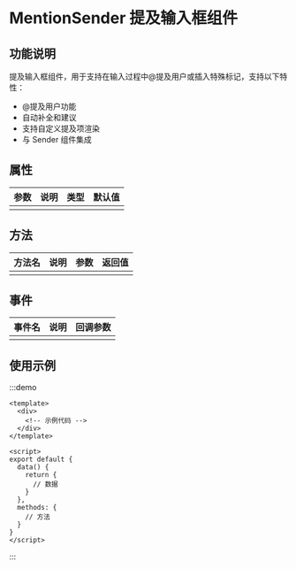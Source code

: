 # MentionSender 提及输入框组件

## 功能说明

提及输入框组件，用于支持在输入过程中@提及用户或插入特殊标记，支持以下特性：

- @提及用户功能
- 自动补全和建议
- 支持自定义提及项渲染
- 与 Sender 组件集成

## 属性

| 参数 | 说明 | 类型 | 默认值 |
| ---- | ---- | ---- | ------ |
|      |      |      |        |

## 方法

| 方法名 | 说明 | 参数 | 返回值 |
|--------|------|------|--------|
|        |      |      |        |

## 事件

| 事件名 | 说明 | 回调参数 |
|--------|------|----------|
|        |      |          |

## 使用示例

:::demo
```vue
<template>
  <div>
    <!-- 示例代码 -->
  </div>
</template>

<script>
export default {
  data() {
    return {
      // 数据
    }
  },
  methods: {
    // 方法
  }
}
</script>
```
:::
